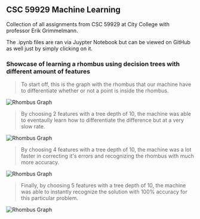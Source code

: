 ## CSC 59929 Machine Learning

Collection of all assignments from CSC 59929 at City College with professor Erik Grimmelmann.


The .ipynb files are ran via Juypter Notebook but can be viewed on GitHub as well just by simply clicking on it.


### Showcase of learning a rhombus using decision trees with different amount of features
>To start off, this is the graph with the rhombus that our machine have to differentiate whether or not a point is inside the rhombus.

![Rhombus Graph](https://i.gyazo.com/3e7925b5bcdc005b13ee73a3b3769ae2.png)

>By choosing 2 features with a tree depth of 10, the machine was able to eventaully learn how to differentiate the difference but at a very slow rate.

![Rhombus Graph](https://i.gyazo.com/96a540656efce5b5e5a5c495058f7812.png)

>By choosing 4 features with a tree depth of 10, the machine was a lot faster in correcting it's errors and recognizing the rhombus with much more accuracy.

![Rhombus Graph](https://i.gyazo.com/5053f241fc3451e41ff803f8dbd49ffa.png)

>Finally, by choosing 5 features with a tree depth of 10, the machine was able to instantly recognize the solution with 100% accuracy for this particular problem.

![Rhombus Graph](https://i.gyazo.com/301efd23818479c944682009a60d42f5.png)
